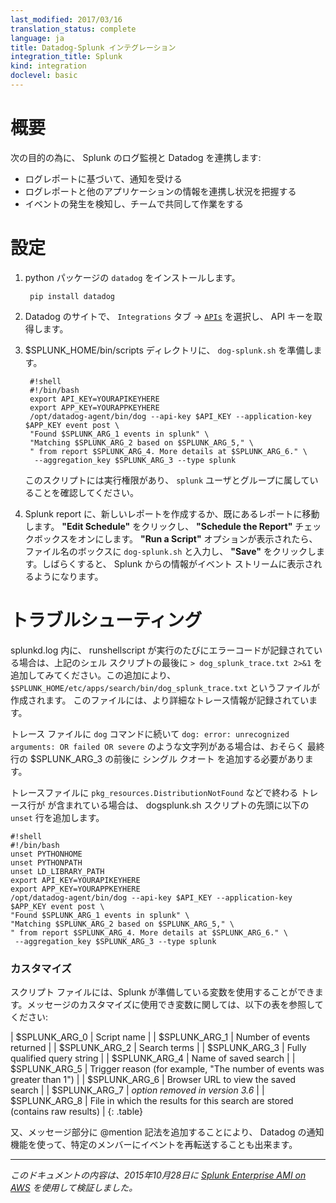 ```yaml
---
last_modified: 2017/03/16
translation_status: complete
language: ja
title: Datadog-Splunk インテグレーション
integration_title: Splunk
kind: integration
doclevel: basic
---
```


<!-- ### Overview
{:#int-overview}

Connect your Splunk log monitoring to be able to:

- Get notified of your reports.
- Correlate these reports with your other metrics
- Collaborate with your team on the events -->

# 概要

次の目的の為に、 Splunk のログ監視と Datadog を連携します:

* ログレポートに基づいて、通知を受ける
* ログレポートと他のアプリケーションの情報を連携し状況を把握する
* イベントの発生を検知し、チームで共同して作業をする


<!-- ### Installation

To receive your reports from Splunk into Datadog, you need to have ```datadog``` installed:

    #!shell
    pip install datadog


Once it is done, [get your api key and an application key](https://app.datadoghq.com/account/settings#api) and drop the following ```dog-splunk.sh``` script into $SPLUNK_HOME/bin/scripts
    
    #!shell
    #!/bin/bash
    export API_KEY=YOURAPIKEYHERE
    export APP_KEY=YOURAPPKEYHERE
    /opt/datadog-agent/bin/dog --api-key $API_KEY --application-key $APP_KEY event post \
    "Found $SPLUNK_ARG_1 events in splunk" \
    "Matching $SPLUNK_ARG_2 based on $SPLUNK_ARG_5," \
    " from report $SPLUNK_ARG_4. More details at $SPLUNK_ARG_6." \
     --aggregation_key $SPLUNK_ARG_3 --type splunk


Make sure the script is executable and owned by the ```splunk``` user and group. 

Once the script is in place, create a new report or navigate to an existing report. Click the **Edit Schedule** and check the checkbox to **Schedule the Report**. When you get to the option to **Run a Script**, enter ```dog-splunk.sh``` in the Filename textbox. Click **Save** and you should see the results start appearing in your Event Stream. -->


# 設定

1. python パッケージの `datadog` をインストールします。

        pip install datadog

2. Datadog のサイトで、 `Integrations` タブ -> [`APIs`](https://app.datadoghq.com/account/settings#api) を選択し、 API キーを取得します。

3. $SPLUNK_HOME/bin/scripts ディレクトリに、 `dog-splunk.sh` を準備します。

        #!shell
        #!/bin/bash
        export API_KEY=YOURAPIKEYHERE
        export APP_KEY=YOURAPPKEYHERE
        /opt/datadog-agent/bin/dog --api-key $API_KEY --application-key $APP_KEY event post \
        "Found $SPLUNK_ARG_1 events in splunk" \
        "Matching $SPLUNK_ARG_2 based on $SPLUNK_ARG_5," \
        " from report $SPLUNK_ARG_4. More details at $SPLUNK_ARG_6." \
         --aggregation_key $SPLUNK_ARG_3 --type splunk

    このスクリプトには実行権限があり、 ```splunk``` ユーザとグループに属していることを確認してください。


4. Splunk report に、新しいレポートを作成するか、既にあるレポートに移動します。 **"Edit Schedule"** をクリックし、 **"Schedule the Report"** チェックボックスをオンにします。 **"Run a Script"** オプションが表示されたら、ファイル名のボックスに ```dog-splunk.sh``` と入力し、 **"Save"** をクリックします。しばらくすると、 Splunk からの情報がイベント ストリームに表示されるようになります。


<!-- ### Troubleshooting

If you see an error code on each run of runshellscript in splunkd.log, try adding ``` > dog_splunk_trace.txt 2>&1``` to the end of the last command. This will create a ```$SPLUNK_HOME/etc/apps/search/bin/dog_splunk_trace.txt``` file. You will get more detail about the problem in this file.

If the trace file has something like the usage help for the ```dog``` command followed by ```dog: error: unrecognized arguments: OR failed OR severe```, you probably will need to add single quotes around $SPLUNK_ARG_3 on the last line. 

If the trace file include a Traceback that ends with ```pkg_resources.DistributionNotFound``` or something similar, add 3 unsets to the top of your dog-splunk.sh script to make it look like this:

    #!shell
    #!/bin/bash
    unset PYTHONHOME
    unset PYTHONPATH
    unset LD_LIBRARY_PATH
    export API_KEY=YOURAPIKEYHERE
    export APP_KEY=YOURAPPKEYHERE
    /opt/datadog-agent/bin/dog --api-key $API_KEY --application-key $APP_KEY event post \
    "Found $SPLUNK_ARG_1 events in splunk" \
    "Matching $SPLUNK_ARG_2 based on $SPLUNK_ARG_5," \
    " from report $SPLUNK_ARG_4. More details at $SPLUNK_ARG_6." \
     --aggregation_key $SPLUNK_ARG_3 --type splunk
 -->

# トラブルシューティング

splunkd.log 内に、 runshellscript が実行のたびにエラーコードが記録されている場合は、上記のシェル スクリプトの最後に ```> dog_splunk_trace.txt 2>&1``` を追加してみてください。この追加により、 ```$SPLUNK_HOME/etc/apps/search/bin/dog_splunk_trace.txt``` というファイルが作成されます。 このファイルには、より詳細なトレース情報が記録されています。

トレース ファイルに ```dog``` コマンドに続いて ```dog: error: unrecognized arguments: OR failed OR severe``` のような文字列がある場合は、おそらく 最終行の $SPLUNK_ARG_3 の前後に シングル クオート を追加する必要があります。

トレースファイルに ```pkg_resources.DistributionNotFound``` などで終わる トレース行が が含まれている場合は、 dogsplunk.sh スクリプトの先頭に以下の `unset` 行を追加します。

    #!shell
    #!/bin/bash
    unset PYTHONHOME
    unset PYTHONPATH
    unset LD_LIBRARY_PATH
    export API_KEY=YOURAPIKEYHERE
    export APP_KEY=YOURAPPKEYHERE
    /opt/datadog-agent/bin/dog --api-key $API_KEY --application-key $APP_KEY event post \
    "Found $SPLUNK_ARG_1 events in splunk" \
    "Matching $SPLUNK_ARG_2 based on $SPLUNK_ARG_5," \
    " from report $SPLUNK_ARG_4. More details at $SPLUNK_ARG_6." \
     --aggregation_key $SPLUNK_ARG_3 --type splunk


<!-- ### Customizing

The script file uses variables made available by Splunk. If you would like to customize the message, refer to the following table of variables:


| $SPLUNK_ARG_0 | Script Name |
| $SPLUNK_ARG_1 | Number of events returned |
| $SPLUNK_ARG_2 | Search terms |
| $SPLUNK_ARG_3 | Fully qualified query string |
| $SPLUNK_ARG_4 | Name of saved search |
| $SPLUNK_ARG_5 | Trigger reason (for example, "The number of events was greater than 1") |
| $SPLUNK_ARG_6 | Browser URL to view the saved search |
| $SPLUNK_ARG_7 | *option removed in version 3.6* |
| $SPLUNK_ARG_8 | File in which the results for this search are stored (contains raw results) |
{: .table}


You can modify the text of the events by for example using datadog's @mention to notify people of these reports. -->

### カスタマイズ

スクリプト ファイルには、Splunk が準備している変数を使用することができます。メッセージのカスタマイズに使用でき変数に関しては、以下の表を参照してください:

| $SPLUNK_ARG_0 | Script name |
| $SPLUNK_ARG_1 | Number of events returned |
| $SPLUNK_ARG_2 | Search terms |
| $SPLUNK_ARG_3 | Fully qualified query string |
| $SPLUNK_ARG_4 | Name of saved search |
| $SPLUNK_ARG_5 | Trigger reason (for example, "The number of events was greater than 1") |
| $SPLUNK_ARG_6 | Browser URL to view the saved search |
| $SPLUNK_ARG_7 | *option removed in version 3.6* |
| $SPLUNK_ARG_8 | File in which the results for this search are stored (contains raw results) |
{: .table}

又、メッセージ部分に @mention 記法を追加することにより、 Datadog の通知機能を使って、特定のメンバーにイベントを再転送することも出来ます。


------

<!-- *This documentation verified on October 28, 2015 using the [Splunk Enterprise AMI on AWS](https://aws.amazon.com/marketplace/pp/B00PUXWXNE/ref=sp_mpg_product_title?ie=UTF8&sr=0-3)* -->

*このドキュメントの内容は、2015年10月28日に [Splunk Enterprise AMI on AWS][2] を使用して検証しました。*


  [1]: https://wiki.splunk.com/Community:Use_Splunk_alerts_with_scripts_to_create_a_ticket_in_your_ticketing_system
  [2]: https://aws.amazon.com/marketplace/pp/B00PUXWXNE/ref=sp_mpg_product_title?ie=UTF8&sr=0-3